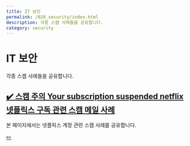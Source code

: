 ```yaml
---
title: IT 보안
permalink: /020_security/index.html
description: 각종 스캠 사례들을 공유합니다. 
category: security
---
```



IT 보안
===


각종 스캠 사례들을 공유합니다.


[✔️ 스캠 주의 Your subscription suspended netflix 넷플릭스 구독 관련 스캠 메일 사례](001_netflix_subscription_scam.html '본 페이지에서는 넷플릭스 계정 관련 스캠 사례를 공유합니다. ')
---


본 페이지에서는 넷플릭스 계정 관련 스캠 사례를 공유합니다. 




[✏️ ](https://www.github.com/boyinblue/boyinblue.github.io/edit/main/security/index.md '수정하기')

